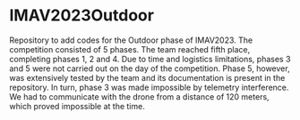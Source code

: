 # IMAV2023Outdoor
Repository to add codes for the Outdoor phase of IMAV2023.
The competition consisted of 5 phases. The team reached fifth place, completing phases 1, 2 and 4. Due to time and logistics limitations, phases 3 and 5 were not carried out on the day of the competition. Phase 5, however, was extensively tested by the team and its documentation is present in the repository. In turn, phase 3 was made impossible by telemetry interference. We had to communicate with the drone from a distance of 120 meters, which proved impossible at the time.
